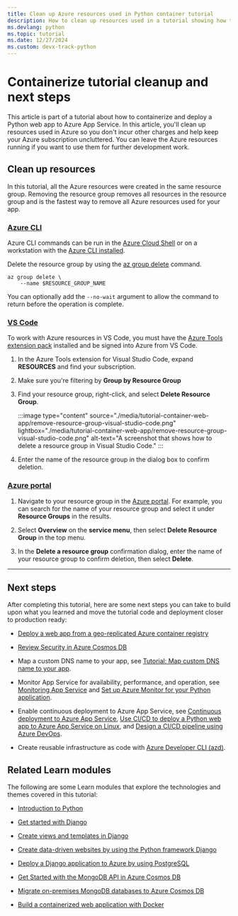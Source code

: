 ```yaml
---
title: Clean up Azure resources used in Python container tutorial
description: How to clean up resources used in a tutorial showing how to containerize a Python web app (Django or Flask) and deploy it to App Service.
ms.devlang: python
ms.topic: tutorial
ms.date: 12/27/2024
ms.custom: devx-track-python
---
```


# Containerize tutorial cleanup and next steps

This article is part of a tutorial about how to containerize and deploy a Python web app to Azure App Service. In this article, you'll clean up resources used in Azure so you don't incur other charges and help keep your Azure subscription uncluttered. You can leave the Azure resources running if you want to use them for further development work.

## Clean up resources

In this tutorial, all the Azure resources were created in the same resource group. Removing the resource group removes all resources in the resource group and is the fastest way to remove all Azure resources used for your app.

### [Azure CLI](#tab/azure-cli)

Azure CLI commands can be run in the [Azure Cloud Shell](https://shell.azure.com) or on a workstation with the [Azure CLI installed](/cli/azure/install-azure-cli).

Delete the resource group by using the [az group delete](/cli/azure/group#az-group-delete) command.

```azurecli
az group delete \
    --name $RESOURCE_GROUP_NAME 
```

You can optionally add the `--no-wait` argument to allow the command to return before the operation is complete.

### [VS Code](#tab/vscode-aztools)

To work with Azure resources in VS Code, you must have the [Azure Tools extension pack](https://marketplace.visualstudio.com/items?itemName=ms-vscode.vscode-node-azure-pack) installed and be signed into Azure from VS Code.

1. In the Azure Tools extension for Visual Studio Code, expand **RESOURCES** and find your subscription.

1. Make sure you're filtering by **Group by Resource Group**

1. Find your resource group, right-click, and select **Delete Resource Group**.

    :::image type="content" source="./media/tutorial-container-web-app/remove-resource-group-visual-studio-code.png" lightbox="./media/tutorial-container-web-app/remove-resource-group-visual-studio-code.png" alt-text="A screenshot that shows how to delete a resource group in Visual Studio Code." :::

1. Enter the name of the resource group in the dialog box to confirm deletion.

### [Azure portal](#tab/azure-portal)

1. Navigate to your resource group in the [Azure portal](https://portal.azure.com/). For example, you can search for the name of your resource group and select it under **Resource Groups** in the results.

1. Select **Overview** on the **service menu**, then select **Delete Resource Group** in the top menu.

1. In the **Delete a resource group** confirmation dialog, enter the name of your resource group to confirm deletion, then select **Delete**.

----

## Next steps

After completing this tutorial, here are some next steps you can take to build upon what you learned and move the tutorial code and deployment closer to production ready:

* [Deploy a web app from a geo-replicated Azure container registry](/azure/container-registry/container-registry-tutorial-deploy-app)

* [Review Security in Azure Cosmos DB](/azure/cosmos-db/database-security)

* Map a custom DNS name to your app, see [Tutorial: Map custom DNS name to your app](/azure/app-service/app-service-web-tutorial-custom-domain).

* Monitor App Service for availability, performance, and operation, see [Monitoring App Service](/azure/app-service/monitor-app-service) and [Set up Azure Monitor for your Python application](/azure/azure-monitor/app/opencensus-python).

* Enable continuous deployment to Azure App Service, see [Continuous deployment to Azure App Service](/azure/app-service/deploy-continuous-deployment), [Use CI/CD to deploy a Python web app to Azure App Service on Linux](/azure/devops/pipelines/ecosystems/python-webapp), and [Design a CI/CD pipeline using Azure DevOps](/azure/devops/pipelines/architectures/devops-pipelines-baseline-architecture).

* Create reusable infrastructure as code with [Azure Developer CLI (azd)](../azure-developer-cli/overview.md). 

## Related Learn modules

The following are some Learn modules that explore the technologies and themes covered in this tutorial:

* [Introduction to Python](/training/modules/intro-to-python/)

* [Get started with Django](/training/modules/django-get-started/)

* [Create views and templates in Django](/training/modules/django-views-templates/)

* [Create data-driven websites by using the Python framework Django](/training/paths/django-create-data-driven-websites/)

* [Deploy a Django application to Azure by using PostgreSQL](/training/modules/django-deployment/)

* [Get Started with the MongoDB API in Azure Cosmos DB](/training/modules/get-started-mongodb-api-azure-cosmos-db/)

* [Migrate on-premises MongoDB databases to Azure Cosmos DB](/training/modules/migrate-on-premises-mongodb-databases-azure-database-mongodb/)

* [Build a containerized web application with Docker](/training/modules/intro-to-containers/)
